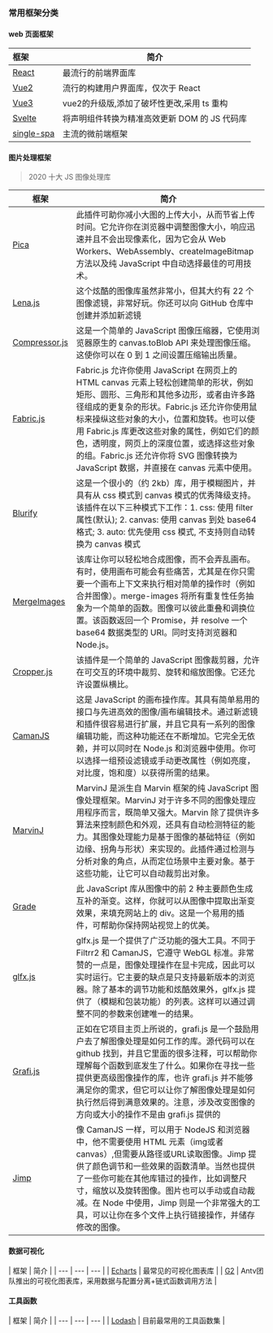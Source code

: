 ### 常用框架分类

#### web 页面框架

| 框架 | 简介 |
| :--- | --- |
| [React](https://zh-hans.reactjs.org/) | 最流行的前端界面库 | 
| [Vue2](https://cn.vuejs.org/v2/guide/) | 流行的构建用户界面库，仅次于 React | 
| [Vue3](https://v3.cn.vuejs.org/guide/introduction.html) | vue2的升级版,添加了破坏性更改,采用 ts 重构|
| [Svelte](https://svelte.dev/) | 将声明组件转换为精准高效更新 DOM 的 JS 代码库 |
| [single-spa](https://single-spa.js.org/) | 主流的微前端框架 |

#### 图片处理框架
> 2020 十大 JS 图像处理库

|框架      | 简介|
|---|---|
|[Pica](http://nodeca.github.io/pica/demo/) | 此插件可助你减小大图的上传大小，从而节省上传时间。它允许你在浏览器中调整图像大小，响应迅速并且不会出现像素化，因为它会从 Web Workers、WebAssembly、createImageBitmap 方法以及纯 JavaScript 中自动选择最佳的可用技术。|
|[Lena.js](https://ourcodeworld.com/articles/read/515/how-to-add-image-filters-photo-effects-to-images-in-the-browser-with-javascript-using-lena-js)|这个炫酷的图像库虽然非常小，但其大约有 22 个图像滤镜，非常好玩。你还可以向 GitHub 仓库中创建并添加新滤镜|
|[Compressor.js](https://github.com/fengyuanchen/compressorjs)|这是一个简单的 JavaScript 图像压缩器，它使用浏览器原生的 canvas.toBlob API 来处理图像压缩。这使你可以在 0 到 1 之间设置压缩输出质量。|
|[Fabric.js](http://fabricjs.com/)|Fabric.js 允许你使用 JavaScript 在网页上的 HTML canvas 元素上轻松创建简单的形状，例如矩形、圆形、三角形和其他多边形，或者由许多路径组成的更复杂的形状。Fabric.js 还允许你使用鼠标来操纵这些对象的大小，位置和旋转。也可以使用 Fabric.js 库更改这些对象的属性，例如它们的颜色，透明度，网页上的深度位置，或选择这些对象的组。Fabric.js 还允许你将 SVG 图像转换为 JavaScript 数据，并直接在 canvas 元素中使用。|
|[Blurify](https://github.com/dabanlee/blurify)|这是一个很小的（约 2kb）库，用于模糊图片，并具有从 css 模式到 canvas 模式的优秀降级支持。该插件在以下三种模式下工作：1. css: 使用 filter 属性(默认); 2. canvas: 使用 canvas 到处 base64 格式; 3. auto: 优先使用 css 模式, 不支持则自动转换为 canvas 模式|
|[MergeImages](https://github.com/lukechilds/merge-images)|该库让你可以轻松地合成图像，而不会弄乱画布。有时，使用画布可能会有些痛苦，尤其是在你只需要一个画布上下文来执行相对简单的操作时（例如合并图像）。merge-images 将所有重复性任务抽象为一个简单的函数。图像可以彼此重叠和调换位置。该函数返回一个 Promise，并 resolve 一个 base64 数据类型的 URI。同时支持浏览器和 Node.js。|
|[Cropper.js](https://fengyuanchen.github.io/cropperjs/)|该插件是一个简单的 JavaScript 图像裁剪器，允许在可交互的环境中裁剪、旋转和缩放图像。它还允许设置纵横比。|
|[CamanJS](http://camanjs.com/)|这是 JavaScript 的画布操作库。其具有简单易用的接口与先进高效的图像/画布编辑技术。通过新滤镜和插件很容易进行扩展，并且它具有一系列的图像编辑功能，而这种功能还在不断增加。它完全无依赖，并可以同时在 Node.js 和浏览器中使用。你可以选择一组预设滤镜或手动更改属性（例如亮度，对比度，饱和度）以获得所需的结果。|
|[MarvinJ](https://github.com/gabrielarchanjo/marvinj)|MarvinJ 是派生自 Marvin 框架的纯 JavaScript 图像处理框架。MarvinJ 对于许多不同的图像处理应用程序而言，既简单又强大。Marvin 除了提供许多算法来控制颜色和外观，还具有自动检测特征的能力。其图像处理能力是基于图像的基础特征（例如边缘、拐角与形状）来实现的。此插件通过检测与分析对象的角点，从而定位场景中主要对象。基于这些功能，让它可以自动裁剪出对象。|
|[Grade](https://benhowdle89.github.io/grade/)|此 JavaScript 库从图像中的前 2 种主要颜色生成互补的渐变。这样，你就可以从图像中提取出渐变效果，来填充网站上的 div。这是一个易用的插件，可帮助你保持网站视觉上的优美。|
|[glfx.js](http://evanw.github.io/glfx.js/)|glfx.js 是一个提供了广泛功能的强大工具。不同于 Filtrr2 和 CamanJS，它遵守 WebGL 标准。非常赞的一点是，图像处理操作在显卡完成，因此可以实时运行。它主要的缺点是只支持最新版本的浏览器。除了基本的调节功能和炫酷效果外，glfx.js 提供了（模糊和包装功能）的列表。这样可以通过调整不同的参数来创建唯一的结果。|
|[Grafi.js](https://github.com/grafijs/grafi)|正如在它项目主页上所说的，grafi.js 是一个鼓励用户去了解图像处理是如何工作的库。源代码可以在 github 找到，并且它里面的很多注释，可以帮助你理解每个函数到底发生了什么。如果你在寻找一些提供更高级图像操作的库，也许 grafi.js 并不能够满足你的需求，但它可以让你了解图像处理是如何执行然后得到满意效果的。注意，涉及改变图像的方向或大小的操作不是由 grafi.js 提供的|
|[Jimp](https://github.com/oliver-moran/jimp)|像 CamanJS 一样，可以用于 NodeJS 和浏览器中，他不需要使用 HTML 元素（img或者canvas）,但需要从路径或URL读取图像。Jimp 提供了颜色调节和一些效果的函数清单。当然也提供了一些你可能在其他库错过的操作，比如调整尺寸，缩放以及旋转图像。图片也可以手动或自动裁减。在 Node 中使用，Jimp 则是一个非常强大的工具，可以让你在多个文件上执行链接操作，并储存修改的图像。|

#### 数据可视化

| 框架 | 简介 |
| --- | --- | --- |
| [Echarts](https://echarts.apache.org/zh/index.html) | 最常见的可视化图表库 |
| [G2](http://antv-2018.alipay.com/zh-cn/g2/3.x/index.html) | Antv团队推出的可视化图表库，采用数据与配置分离+链式函数调用方法   |

#### 工具函数

| 框架 | 简介 |
| --- | --- | --- |
| [Lodash](https://lodash.com/) | 目前最常用的工具函数集 |

